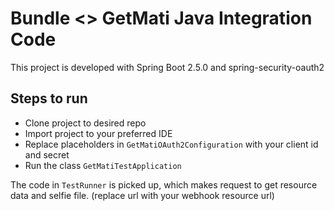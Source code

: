 # Bundle <> GetMati Java Integration Code

This project is developed with Spring Boot 2.5.0 and spring-security-oauth2

## Steps to run

- Clone project to desired repo
- Import project to your preferred IDE
- Replace placeholders in `GetMatiOAuth2Configuration` with your client id and secret
- Run the class `GetMatiTestApplication`

The code in `TestRunner` is picked up, which makes request to get resource data and selfie file. (replace url with your webhook resource url)
